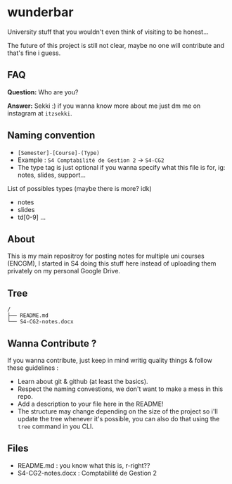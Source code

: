 # wunderbar

University stuff that you wouldn't even think of visiting to be honest...

The future of this project is still not clear, maybe no one will contribute and that's fine i guess.

## FAQ

**Question:** Who are you? 


**Answer:** Sekki :) if you wanna know more about me just dm me on instagram at `itzsekki`.


##

## Naming convention 

* `[Semester]-[Course]-(Type)`
* Example : `S4 Comptabilité de Gestion 2` -> `S4-CG2` 
* The type tag is just optional if you wanna specify what this file is for, ig: notes, slides, support...

List of possibles types (maybe there is more? idk)
* notes
* slides
* td[0-9]
...

## About

This is my main repositroy for posting notes for multiple uni courses (ENCGM), I started in S4 doing this stuff here instead of uploading them privately on my personal Google Drive.

## Tree

```
/
├── README.md
└── S4-CG2-notes.docx
```

## Wanna Contribute ?

If you wanna contribute, just keep in mind writig quality things & follow these guidelines :

* Learn about git & github (at least the basics). 
* Respect the naming convestions, we don't want to make a mess in this repo.
* Add a description to your file here in the README!
* The structure may change depending on the size of the project so i'll update the tree whenever it's possible, you can also do that using the `tree` command in you CLI.

## Files

* README.md : you know what this is, r-right??
* S4-CG2-notes.docx : Comptabilité de Gestion 2
